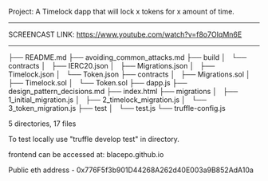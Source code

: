 Project: A Timelock dapp that will lock x tokens for x amount of time.
******************
SCREENCAST LINK: https://www.youtube.com/watch?v=f8o7OIqMn6E
*******************
├── README.md
├── avoiding_common_attacks.md
├── build
│   └── contracts
│       ├── IERC20.json
│       ├── Migrations.json
│       ├── Timelock.json
│       └── Token.json
├── contracts
│   ├── Migrations.sol
│   ├── Timelock.sol
│   └── Token.sol
├── dapp.js
├── design_pattern_decisions.md
├── index.html
├── migrations
│   ├── 1_initial_migration.js
│   ├── 2_timelock_migration.js
│   └── 3_token_migration.js
├── test
│   └── test.js
└── truffle-config.js

5 directories, 17 files



To test locally use "truffle develop test" in directory.

frontend can be accessed at: blacepo.github.io

Public eth address - 0x776F5f3b901D44268A262d40E003a9B852AdA10a
